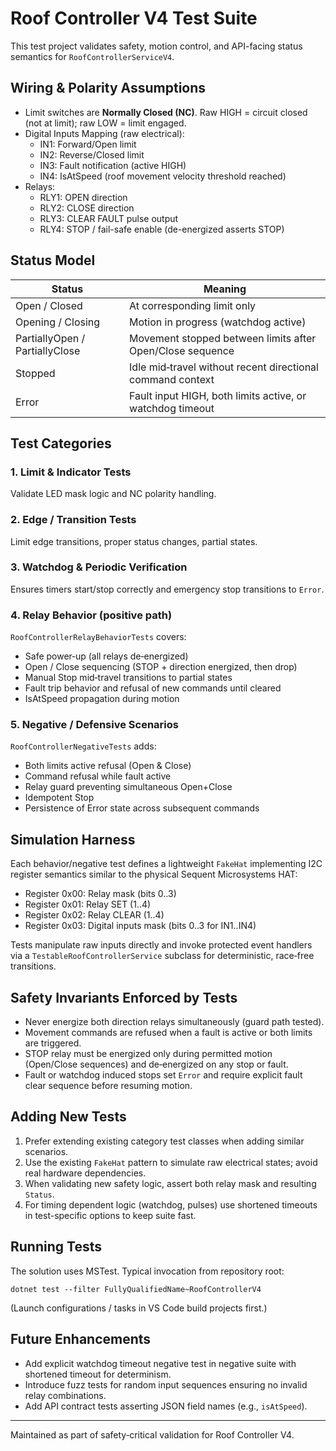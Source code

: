 # Roof Controller V4 Test Suite

This test project validates safety, motion control, and API-facing status semantics for `RoofControllerServiceV4`.

## Wiring & Polarity Assumptions
- Limit switches are **Normally Closed (NC)**. Raw HIGH = circuit closed (not at limit); raw LOW = limit engaged.
- Digital Inputs Mapping (raw electrical):
  - IN1: Forward/Open limit
  - IN2: Reverse/Closed limit
  - IN3: Fault notification (active HIGH)
  - IN4: IsAtSpeed (roof movement velocity threshold reached)
- Relays:
  - RLY1: OPEN direction
  - RLY2: CLOSE direction
  - RLY3: CLEAR FAULT pulse output
  - RLY4: STOP / fail-safe enable (de-energized asserts STOP)

## Status Model
| Status | Meaning |
|--------|---------|
| Open / Closed | At corresponding limit only |
| Opening / Closing | Motion in progress (watchdog active) |
| PartiallyOpen / PartiallyClose | Movement stopped between limits after Open/Close sequence |
| Stopped | Idle mid‑travel without recent directional command context |
| Error | Fault input HIGH, both limits active, or watchdog timeout |

## Test Categories
### 1. Limit & Indicator Tests
Validate LED mask logic and NC polarity handling.

### 2. Edge / Transition Tests
Limit edge transitions, proper status changes, partial states.

### 3. Watchdog & Periodic Verification
Ensures timers start/stop correctly and emergency stop transitions to `Error`.

### 4. Relay Behavior (positive path)
`RoofControllerRelayBehaviorTests` covers:
- Safe power‑up (all relays de‑energized)
- Open / Close sequencing (STOP + direction energized, then drop) 
- Manual Stop mid‑travel transitions to partial states
- Fault trip behavior and refusal of new commands until cleared
- IsAtSpeed propagation during motion

### 5. Negative / Defensive Scenarios
`RoofControllerNegativeTests` adds:
- Both limits active refusal (Open & Close)
- Command refusal while fault active
- Relay guard preventing simultaneous Open+Close
- Idempotent Stop
- Persistence of Error state across subsequent commands

## Simulation Harness
Each behavior/negative test defines a lightweight `FakeHat` implementing I2C register semantics similar to the physical Sequent Microsystems HAT:
- Register 0x00: Relay mask (bits 0..3)
- Register 0x01: Relay SET (1..4)
- Register 0x02: Relay CLEAR (1..4)
- Register 0x03: Digital inputs mask (bits 0..3 for IN1..IN4)

Tests manipulate raw inputs directly and invoke protected event handlers via a `TestableRoofControllerService` subclass for deterministic, race‑free transitions.

## Safety Invariants Enforced by Tests
- Never energize both direction relays simultaneously (guard path tested).
- Movement commands are refused when a fault is active or both limits are triggered.
- STOP relay must be energized only during permitted motion (Open/Close sequences) and de‑energized on any stop or fault.
- Fault or watchdog induced stops set `Error` and require explicit fault clear sequence before resuming motion.

## Adding New Tests
1. Prefer extending existing category test classes when adding similar scenarios.
2. Use the existing `FakeHat` pattern to simulate raw electrical states; avoid real hardware dependencies.
3. When validating new safety logic, assert both relay mask and resulting `Status`.
4. For timing dependent logic (watchdog, pulses) use shortened timeouts in test-specific options to keep suite fast.

## Running Tests
The solution uses MSTest. Typical invocation from repository root:
```
dotnet test --filter FullyQualifiedName~RoofControllerV4
```
(Launch configurations / tasks in VS Code build projects first.)

## Future Enhancements
- Add explicit watchdog timeout negative test in negative suite with shortened timeout for determinism.
- Introduce fuzz tests for random input sequences ensuring no invalid relay combinations.
- Add API contract tests asserting JSON field names (e.g., `isAtSpeed`).

---
Maintained as part of safety‑critical validation for Roof Controller V4.
